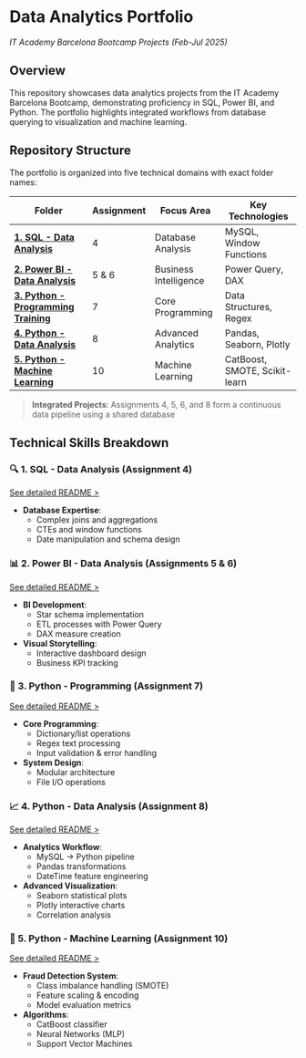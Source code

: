 # Data Analytics Portfolio 
*IT Academy Barcelona Bootcamp Projects (Feb-Jul 2025)*

## Overview
This repository showcases data analytics projects from the IT Academy Barcelona Bootcamp, demonstrating proficiency in SQL, Power BI, and Python. The portfolio highlights integrated workflows from database querying to visualization and machine learning.

## Repository Structure
The portfolio is organized into five technical domains with exact folder names:

| Folder | Assignment | Focus Area | Key Technologies |
|--------|------------|------------|------------------|
| **[1. SQL - Data Analysis](/1.%20SQL%20-%20Data%20Analysis)** | 4 | Database Analysis | MySQL, Window Functions |
| **[2. Power BI - Data Analysis](/2.%20Power%20BI%20-%20Data%20Analysis)** | 5 & 6 | Business Intelligence | Power Query, DAX |
| **[3. Python - Programming Training](/3.%20Python%20-%20Programming%20Training)** | 7 | Core Programming | Data Structures, Regex |
| **[4. Python - Data Analysis](/4.%20Python%20-%20Data%20Analysis)** | 8 | Advanced Analytics | Pandas, Seaborn, Plotly |
| **[5. Python - Machine Learning](/5.%20Python%20-%20Machine%20Learning)** | 10 | Machine Learning | CatBoost, SMOTE, Scikit-learn |

> **Integrated Projects**: Assignments 4, 5, 6, and 8 form a continuous data pipeline using a shared database

## Technical Skills Breakdown

### 🔍 1. SQL - Data Analysis (Assignment 4)
[See detailed README >](/1.%20SQL%20-%20Data%20Analysis)
- **Database Expertise**: 
  - Complex joins and aggregations
  - CTEs and window functions
  - Date manipulation and schema design

### 📊 2. Power BI - Data Analysis (Assignments 5 & 6)
[See detailed README >](/2.%20Power%20BI%20-%20Data%20Analysis)
- **BI Development**:
  - Star schema implementation
  - ETL processes with Power Query
  - DAX measure creation
- **Visual Storytelling**:
  - Interactive dashboard design
  - Business KPI tracking

### 🐍 3. Python - Programming (Assignment 7)
[See detailed README >](/3.%20Python%20-%20Programming%20Training)
- **Core Programming**:
  - Dictionary/list operations
  - Regex text processing
  - Input validation & error handling
- **System Design**:
  - Modular architecture
  - File I/O operations

### 📈 4. Python - Data Analysis (Assignment 8)
[See detailed README >](/4.%20Python%20-%20Data%20Analysis)
- **Analytics Workflow**:
  - MySQL → Python pipeline
  - Pandas transformations
  - DateTime feature engineering
- **Advanced Visualization**:
  - Seaborn statistical plots
  - Plotly interactive charts
  - Correlation analysis

### 🤖 5. Python - Machine Learning (Assignment 10)
[See detailed README >](/5.%20Python%20-%20Machine%20Learning)
- **Fraud Detection System**:
  - Class imbalance handling (SMOTE)
  - Feature scaling & encoding
  - Model evaluation metrics
- **Algorithms**:
  - CatBoost classifier
  - Neural Networks (MLP)
  - Support Vector Machines
